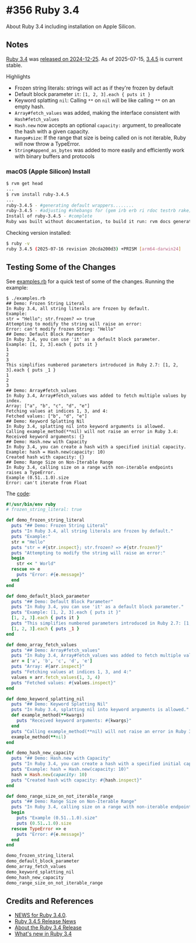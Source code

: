 # #356 Ruby 3.4

About Ruby 3.4 including installation on Apple Silicon.

## Notes

[Ruby 3.4](https://rubyreferences.github.io/rubychanges/3.4.html)
was [released on 2024-12-25](https://github.com/ruby/ruby/blob/ruby_3_4/NEWS.md).
As of 2025-07-15, [3.4.5](https://www.ruby-lang.org/en/news/2025/07/15/ruby-3-4-5-released/) is current stable.

Highlights

* Frozen string literals: strings will act as if they're frozen by default
* Default block parameter `it`: `[1, 2, 3].each { puts it }`
* Keyword splatting `nil`: Calling `**` on `nil` will be like calling `**` on an empty hash.
* `Array#fetch_values` was added, making the interface consistent with `Hash#fetch_values`
* `Hash.new` now accepts an optional `capacity:` argument, to preallocate the hash with a given capacity.
* `Range#size`: If the range that size is being called on is not iterable, Ruby will now throw a TypeError.
* `String#append_as_bytes` was added to more easily and efficiently work with binary buffers and protocols

### macOS (Apple Silicon) Install

```bash
$ rvm get head
...
$ rvm install ruby-3.4.5
...
ruby-3.4.5 - #generating default wrappers........
ruby-3.4.5 - #adjusting #shebangs for (gem irb erb ri rdoc testrb rake).
Install of ruby-3.4.5 - #complete
Ruby was built without documentation, to build it run: rvm docs generate-ri
```

Checking version installed:

```bash
$ ruby -v
ruby 3.4.5 (2025-07-16 revision 20cda200d3) +PRISM [arm64-darwin24]
```

## Testing Some of the Changes

See [examples.rb](./examples.rb) for a quick test of some of the changes.
Running the example:

```text
$ ./examples.rb
## Demo: Frozen String Literal
In Ruby 3.4, all string literals are frozen by default.
Example:
str = "Hello"; str.frozen? => true
Attempting to modify the string will raise an error:
Error: can't modify frozen String: "Hello"
## Demo: Default Block Parameter
In Ruby 3.4, you can use 'it' as a default block parameter.
Example: [1, 2, 3].each { puts it }
1
2
3
This simplifies numbered parameters introduced in Ruby 2.7: [1, 2, 3].each { puts _1 }
1
2
3
## Demo: Array#fetch_values
In Ruby 3.4, Array#fetch_values was added to fetch multiple values by index.
Array: ["a", "b", "c", "d", "e"]
Fetching values at indices 1, 3, and 4:
Fetched values: ["b", "d", "e"]
## Demo: Keyword Splatting Nil
In Ruby 3.4, splatting nil into keyword arguments is allowed.
Calling example_method(**nil) will not raise an error in Ruby 3.4:
Received keyword arguments: {}
## Demo: Hash.new with Capacity
In Ruby 3.4, you can create a hash with a specified initial capacity.
Example: hash = Hash.new(capacity: 10)
Created hash with capacity: {}
## Demo: Range Size on Non-Iterable Range
In Ruby 3.4, calling size on a range with non-iterable endpoints raises a TypeError.
Example (0.51..1.0).size
Error: can't iterate from Float
```

The [code](./examples.rb):

```ruby
#!/usr/bin/env ruby
# frozen_string_literal: true

def demo_frozen_string_literal
  puts "## Demo: Frozen String Literal"
  puts "In Ruby 3.4, all string literals are frozen by default."
  puts "Example:"
  str = "Hello"
  puts "str = #{str.inspect}; str.frozen? => #{str.frozen?}"
  puts "Attempting to modify the string will raise an error:"
  begin
    str << " World"
  rescue => e
    puts "Error: #{e.message}"
  end
end

def demo_default_block_parameter
  puts "## Demo: Default Block Parameter"
  puts "In Ruby 3.4, you can use 'it' as a default block parameter."
  puts "Example: [1, 2, 3].each { puts it }"
  [1, 2, 3].each { puts it }
  puts "This simplifies numbered parameters introduced in Ruby 2.7: [1, 2, 3].each { puts _1 }"
  [1, 2, 3].each { puts _1 }
end

def demo_array_fetch_values
  puts "## Demo: Array#fetch_values"
  puts "In Ruby 3.4, Array#fetch_values was added to fetch multiple values by index."
  arr = ['a', 'b', 'c', 'd', 'e']
  puts "Array: #{arr.inspect}"
  puts "Fetching values at indices 1, 3, and 4:"
  values = arr.fetch_values(1, 3, 4)
  puts "Fetched values: #{values.inspect}"
end

def demo_keyword_splatting_nil
  puts "## Demo: Keyword Splatting Nil"
  puts "In Ruby 3.4, splatting nil into keyword arguments is allowed."
  def example_method(**kwargs)
    puts "Received keyword arguments: #{kwargs}"
  end
  puts "Calling example_method(**nil) will not raise an error in Ruby 3.4:"
  example_method(**nil)
end

def demo_hash_new_capacity
  puts "## Demo: Hash.new with Capacity"
  puts "In Ruby 3.4, you can create a hash with a specified initial capacity."
  puts "Example: hash = Hash.new(capacity: 10)"
  hash = Hash.new(capacity: 10)
  puts "Created hash with capacity: #{hash.inspect}"
end

def demo_range_size_on_not_iterable_range
  puts "## Demo: Range Size on Non-Iterable Range"
  puts "In Ruby 3.4, calling size on a range with non-iterable endpoints raises a TypeError."
  begin
    puts "Example (0.51..1.0).size"
    puts (0.51..1.0).size
  rescue TypeError => e
    puts "Error: #{e.message}"
  end
end

demo_frozen_string_literal
demo_default_block_parameter
demo_array_fetch_values
demo_keyword_splatting_nil
demo_hash_new_capacity
demo_range_size_on_not_iterable_range
```

## Credits and References

* [NEWS for Ruby 3.4.0](https://github.com/ruby/ruby/blob/ruby_3_4/NEWS.md).
* [Ruby 3.4.5 Release News](https://www.ruby-lang.org/en/news/2025/07/15/ruby-3-4-5-released/)
* [About the Ruby 3.4 Release](https://rubyreferences.github.io/rubychanges/3.4.html)
* [What's new in Ruby 3.4](https://www.honeybadger.io/blog/ruby-3-4/)
